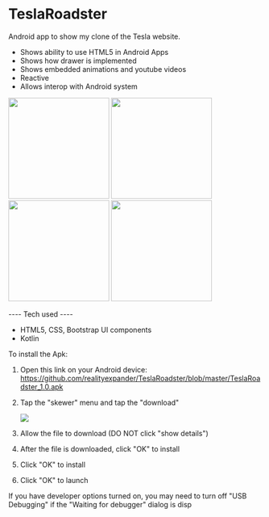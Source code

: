 # TeslaRoadster
Android app to show my clone of the Tesla website.

- Shows ability to use HTML5 in Android Apps
- Shows how drawer is implemented
- Shows embedded animations and youtube videos
- Reactive
- Allows interop with Android system

[<img src="https://user-images.githubusercontent.com/5157474/147436312-f94ef01d-133a-486b-ba83-139f16693c0f.png" width="200"/>](https://user-images.githubusercontent.com/5157474/147436312-f94ef01d-133a-486b-ba83-139f16693c0f.png)
[<img src="https://user-images.githubusercontent.com/5157474/147436904-98d37168-bb1c-43c6-b05b-127dac4dc2e6.png" width="200"/>](https://user-images.githubusercontent.com/5157474/147436904-98d37168-bb1c-43c6-b05b-127dac4dc2e6.png)
[<img src="https://user-images.githubusercontent.com/5157474/147436920-f8301650-dd63-44cf-9070-c4fc1478547c.png" width="200"/>](https://user-images.githubusercontent.com/5157474/147436920-f8301650-dd63-44cf-9070-c4fc1478547c.png)
[<img src="https://user-images.githubusercontent.com/5157474/147436942-99809da6-f7c1-4194-bc80-e6d9e448f562.png" width="200"/>](https://user-images.githubusercontent.com/5157474/147436942-99809da6-f7c1-4194-bc80-e6d9e448f562.png)


---- Tech used ----
- HTML5, CSS, Bootstrap UI components
- Kotlin

To install the Apk:

1. Open this link on your Android device:
   https://github.com/realityexpander/TeslaRoadster/blob/master/TeslaRoadster_1.0.apk
2. Tap the "skewer" menu and tap the "download"

   [![](https://user-images.githubusercontent.com/5157474/147434050-57102a30-af32-46ed-a90b-d94e0c4a4f35.jpg)]()
3. Allow the file to download (DO NOT click "show details")
4. After the file is downloaded, click "OK" to install
5. Click "OK" to install
6. Click "OK" to launch

If you have developer options turned on, you may need to turn off "USB Debugging" if the "Waiting for debugger" dialog is disp

